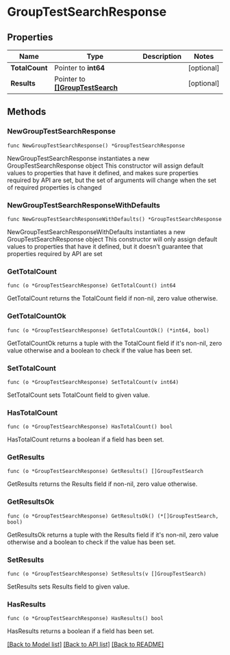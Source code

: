 # GroupTestSearchResponse

## Properties

Name | Type | Description | Notes
------------ | ------------- | ------------- | -------------
**TotalCount** | Pointer to **int64** |  | [optional] 
**Results** | Pointer to [**[]GroupTestSearch**](GroupTestSearch.md) |  | [optional] 

## Methods

### NewGroupTestSearchResponse

`func NewGroupTestSearchResponse() *GroupTestSearchResponse`

NewGroupTestSearchResponse instantiates a new GroupTestSearchResponse object
This constructor will assign default values to properties that have it defined,
and makes sure properties required by API are set, but the set of arguments
will change when the set of required properties is changed

### NewGroupTestSearchResponseWithDefaults

`func NewGroupTestSearchResponseWithDefaults() *GroupTestSearchResponse`

NewGroupTestSearchResponseWithDefaults instantiates a new GroupTestSearchResponse object
This constructor will only assign default values to properties that have it defined,
but it doesn't guarantee that properties required by API are set

### GetTotalCount

`func (o *GroupTestSearchResponse) GetTotalCount() int64`

GetTotalCount returns the TotalCount field if non-nil, zero value otherwise.

### GetTotalCountOk

`func (o *GroupTestSearchResponse) GetTotalCountOk() (*int64, bool)`

GetTotalCountOk returns a tuple with the TotalCount field if it's non-nil, zero value otherwise
and a boolean to check if the value has been set.

### SetTotalCount

`func (o *GroupTestSearchResponse) SetTotalCount(v int64)`

SetTotalCount sets TotalCount field to given value.

### HasTotalCount

`func (o *GroupTestSearchResponse) HasTotalCount() bool`

HasTotalCount returns a boolean if a field has been set.

### GetResults

`func (o *GroupTestSearchResponse) GetResults() []GroupTestSearch`

GetResults returns the Results field if non-nil, zero value otherwise.

### GetResultsOk

`func (o *GroupTestSearchResponse) GetResultsOk() (*[]GroupTestSearch, bool)`

GetResultsOk returns a tuple with the Results field if it's non-nil, zero value otherwise
and a boolean to check if the value has been set.

### SetResults

`func (o *GroupTestSearchResponse) SetResults(v []GroupTestSearch)`

SetResults sets Results field to given value.

### HasResults

`func (o *GroupTestSearchResponse) HasResults() bool`

HasResults returns a boolean if a field has been set.


[[Back to Model list]](../README.md#documentation-for-models) [[Back to API list]](../README.md#documentation-for-api-endpoints) [[Back to README]](../README.md)


